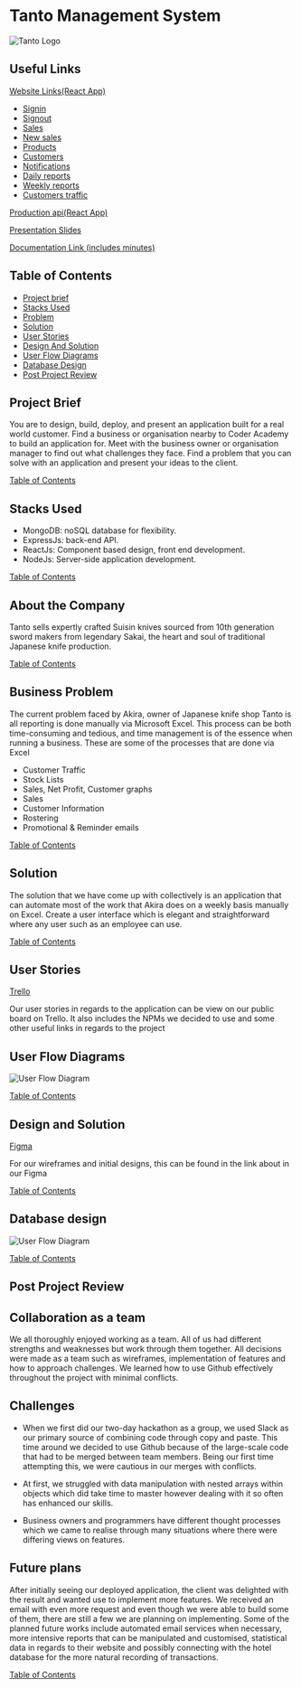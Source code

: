 # Tanto Management System

![Tanto Logo](https://image.ibb.co/gHzsDb/logo.png "Logo Title Text")

## Useful Links

[Website Links(React App)](https://tanto.netlify.com/signin)

* [Signin](https://tanto.netlify.com/signin)
* [Signout](https://tanto.netlify.com/signup)
* [Sales](https://tanto.netlify.com/sales)
* [New sales](https://tanto.netlify.com/new-sales)
* [Products](https://tanto.netlify.com/products)
* [Customers](https://tanto.netlify.com/customers)
* [Notifications](https://tanto.netlify.com/notifications)
* [Daily reports](https://tanto.netlify.com/report-daily)
* [Weekly reports](https://tanto.netlify.com/report-weekly)
* [Customers traffic](https://tanto.netlify.com/customer-traffic)

[Production api(React App)](https://tanto-api.now.sh)

[Presentation Slides](https://docs.google.com/presentation/d/1__HwmAxxGbnhNuGW9O3zxrAPKJOJ2siq-zzJoENJaEM/edit#slide=id.p)

[Documentation Link (includes minutes)](https://docs.google.com/document/d/1Cu55d0rctqWQf9sVHFZ376ZGLEOQhSpns6cviiiJxN8/edit?usp=sharing)

## Table of Contents

* [Project brief](#project-brief)
* [Stacks Used](#stacks-used)
* [Problem](#business-problem)
* [Solution](#solution)
* [User Stories](#user-stories)
* [Design And Solution](#chosen-designs-and-solution)
* [User Flow Diagrams](#user-flow-diagram)
* [Database Design](#database-design)
* [Post Project Review](#post-project-review)

## Project Brief

You are to design, build, deploy, and present an application built for a real
world customer. Find a business or organisation nearby to Coder Academy to build
an application for. Meet with the business owner or organisation manager to find
out what challenges they face. Find a problem that you can solve with an
application and present your ideas to the client.

[Table of Contents](#table-of-contents)

## Stacks Used

* MongoDB: noSQL database for flexibility.
* ExpressJs: back-end API.
* ReactJs: Component based design, front end development.
* NodeJs: Server-side application development.

[Table of Contents](#table-of-contents)

## About the Company

Tanto sells expertly crafted Suisin knives sourced from 10th generation sword
makers from legendary Sakai, the heart and soul of traditional Japanese knife
production.

[Table of Contents](#table-of-contents)

## Business Problem

The current problem faced by Akira, owner of Japanese knife shop Tanto is all
reporting is done manually via Microsoft Excel. This process can be both
time-consuming and tedious, and time management is of the essence when running a
business. These are some of the processes that are done via Excel

* Customer Traffic
* Stock Lists
* Sales, Net Profit, Customer graphs
* Sales
* Customer Information
* Rostering
* Promotional & Reminder emails

[Table of Contents](#table-of-contents)

## Solution

The solution that we have come up with collectively is an application that can
automate most of the work that Akira does on a weekly basis manually on Excel.
Create a user interface which is elegant and straightforward where any user such
as an employee can use.

[Table of Contents](#table-of-contents)

## User Stories

[Trello](https://trello.com/b/uPW701tC/term-3-major-project-tanto-knife-store)

Our user stories in regards to the application can be view on our public board
on Trello. It also includes the NPMs we decided to use and some other useful
links in regards to the project

## User Flow Diagrams

![User Flow Diagram](https://image.ibb.co/ghtNeG/Tanto_workflow_diagram.png "User Flow Diagram")

[Table of Contents](#table-of-contents)

## Design and Solution

[Figma](https://www.figma.com/file/dtRqWfQ8bnwpx6a8yMAm6z5V/Term-3-major-project)

For our wireframes and initial designs, this can be found in the link about in
our Figma

[Table of Contents](#table-of-contents)

## Database design

![User Flow Diagram](https://image.ibb.co/do3y6w/db.png "Database Design")

[Table of Contents](#table-of-contents)

## Post Project Review

## Collaboration as a team

We all thoroughly enjoyed working as a team. All of us had different strengths
and weaknesses but work through them together. All decisions were made as a team
such as wireframes, implementation of features and how to approach challenges.
We learned how to use Github effectively throughout the project with minimal
conflicts.

## Challenges

* When we first did our two-day hackathon as a group, we used Slack as our
  primary source of combining code through copy and paste. This time around we
  decided to use Github because of the large-scale code that had to be merged
  between team members. Being our first time attempting this, we were cautious
  in our merges with conflicts.

* At first, we struggled with data manipulation with nested arrays within
  objects which did take time to master however dealing with it so often has
  enhanced our skills.

* Business owners and programmers have different thought processes which we came
  to realise through many situations where there were differing views on
  features.

## Future plans

After initially seeing our deployed application, the client was delighted with
the result and wanted use to implement more features. We received an email with
even more request and even though we were able to build some of them, there are
still a few we are planning on implementing. Some of the planned future works
include automated email services when necessary, more intensive reports that can
be manipulated and customised, statistical data in regards to their website and
possibly connecting with the hotel database for the more natural recording of
transactions.

[Table of Contents](#table-of-contents)
